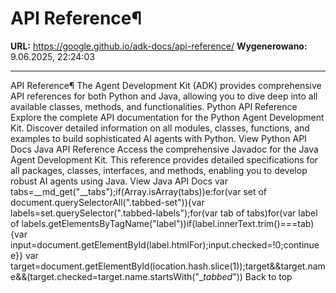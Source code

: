 # API Reference¶

**URL:** https://google.github.io/adk-docs/api-reference/
**Wygenerowano:** 9.06.2025, 22:24:03

---

API Reference¶ The Agent Development Kit (ADK) provides comprehensive API references for both Python and Java, allowing you to dive deep into all available classes, methods, and functionalities. Python API Reference Explore the complete API documentation for the Python Agent Development Kit. Discover detailed information on all modules, classes, functions, and examples to build sophisticated AI agents with Python. View Python API Docs Java API Reference Access the comprehensive Javadoc for the Java Agent Development Kit. This reference provides detailed specifications for all packages, classes, interfaces, and methods, enabling you to develop robust AI agents using Java. View Java API Docs var tabs=__md_get("__tabs");if(Array.isArray(tabs))e:for(var set of document.querySelectorAll(".tabbed-set")){var labels=set.querySelector(".tabbed-labels");for(var tab of tabs)for(var label of labels.getElementsByTagName("label"))if(label.innerText.trim()===tab){var input=document.getElementById(label.htmlFor);input.checked=!0;continue e}} var target=document.getElementById(location.hash.slice(1));target&&target.name&&(target.checked=target.name.startsWith("__tabbed_")) Back to top
